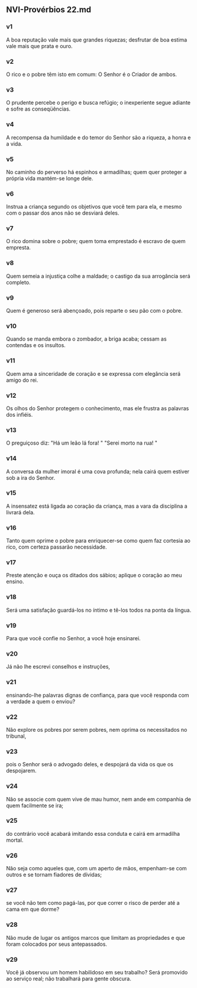 ## NVI-Provérbios 22.md
### v1
 A boa reputação vale mais que grandes riquezas; desfrutar de boa estima vale mais que prata e ouro.
### v2
 O rico e o pobre têm isto em comum: O Senhor é o Criador de ambos.
### v3
 O prudente percebe o perigo e busca refúgio; o inexperiente segue adiante e sofre as conseqüências.
### v4
 A recompensa da humildade e do temor do Senhor são a riqueza, a honra e a vida.
### v5
 No caminho do perverso há espinhos e armadilhas; quem quer proteger a própria vida mantém-se longe dele.
### v6
 Instrua a criança segundo os objetivos que você tem para ela, e mesmo com o passar dos anos não se desviará deles.
### v7
 O rico domina sobre o pobre; quem toma emprestado é escravo de quem empresta.
### v8
 Quem semeia a injustiça colhe a maldade; o castigo da sua arrogância será completo.
### v9
 Quem é generoso será abençoado, pois reparte o seu pão com o pobre.
### v10
 Quando se manda embora o zombador, a briga acaba; cessam as contendas e os insultos.
### v11
 Quem ama a sinceridade de coração e se expressa com elegância será amigo do rei.
### v12
 Os olhos do Senhor protegem o conhecimento, mas ele frustra as palavras dos infiéis.
### v13
 O preguiçoso diz: "Há um leão lá fora! " "Serei morto na rua! "
### v14
 A conversa da mulher imoral é uma cova profunda; nela cairá quem estiver sob a ira do Senhor.
### v15
 A insensatez está ligada ao coração da criança, mas a vara da disciplina a livrará dela.
### v16
 Tanto quem oprime o pobre para enriquecer-se como quem faz cortesia ao rico, com certeza passarão necessidade.
### v17
 Preste atenção e ouça os ditados dos sábios; aplique o coração ao meu ensino.
### v18
 Será uma satisfação guardá-los no íntimo e tê-los todos na ponta da língua.
### v19
 Para que você confie no Senhor, a você hoje ensinarei.
### v20
 Já não lhe escrevi conselhos e instruções,
### v21
 ensinando-lhe palavras dignas de confiança, para que você responda com a verdade a quem o enviou?
### v22
 Não explore os pobres por serem pobres, nem oprima os necessitados no tribunal,
### v23
 pois o Senhor será o advogado deles, e despojará da vida os que os despojarem.
### v24
 Não se associe com quem vive de mau humor, nem ande em companhia de quem facilmente se ira;
### v25
 do contrário você acabará imitando essa conduta e cairá em armadilha mortal.
### v26
 Não seja como aqueles que, com um aperto de mãos, empenham-se com outros e se tornam fiadores de dívidas;
### v27
 se você não tem como pagá-las, por que correr o risco de perder até a cama em que dorme?
### v28
 Não mude de lugar os antigos marcos que limitam as propriedades e que foram colocados por seus antepassados.
### v29
 Você já observou um homem habilidoso em seu trabalho? Será promovido ao serviço real; não trabalhará para gente obscura.
